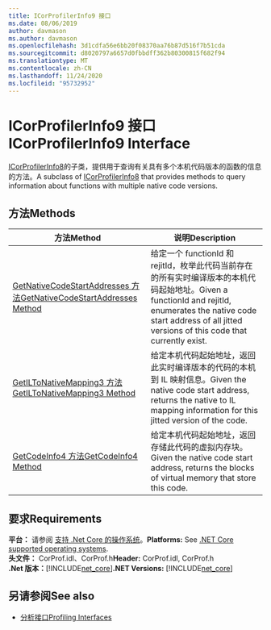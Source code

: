 ```yaml
---
title: ICorProfilerInfo9 接口
ms.date: 08/06/2019
author: davmason
ms.author: davmason
ms.openlocfilehash: 3d1cdfa56e6bb20f08370aa76b87d516f7b51cda
ms.sourcegitcommit: d8020797a6657d0fbbdff362b80300815f682f94
ms.translationtype: MT
ms.contentlocale: zh-CN
ms.lasthandoff: 11/24/2020
ms.locfileid: "95732952"
---
```

# <a name="icorprofilerinfo9-interface"></a><span data-ttu-id="3ff1b-102">ICorProfilerInfo9 接口</span><span class="sxs-lookup"><span data-stu-id="3ff1b-102">ICorProfilerInfo9 Interface</span></span>

<span data-ttu-id="3ff1b-103">[ICorProfilerInfo8](icorprofilerinfo8-interface.md)的子类，提供用于查询有关具有多个本机代码版本的函数的信息的方法。</span><span class="sxs-lookup"><span data-stu-id="3ff1b-103">A subclass of [ICorProfilerInfo8](icorprofilerinfo8-interface.md) that provides methods to query information about functions with multiple native code versions.</span></span>  

## <a name="methods"></a><span data-ttu-id="3ff1b-104">方法</span><span class="sxs-lookup"><span data-stu-id="3ff1b-104">Methods</span></span>  

| <span data-ttu-id="3ff1b-105">方法</span><span class="sxs-lookup"><span data-stu-id="3ff1b-105">Method</span></span>|<span data-ttu-id="3ff1b-106">说明</span><span class="sxs-lookup"><span data-stu-id="3ff1b-106">Description</span></span>|  
| ------------|-----------------|  
|[<span data-ttu-id="3ff1b-107">GetNativeCodeStartAddresses 方法</span><span class="sxs-lookup"><span data-stu-id="3ff1b-107">GetNativeCodeStartAddresses Method</span></span>](icorprofilerinfo9-getnativecodestartaddresses-method.md)| <span data-ttu-id="3ff1b-108">给定一个 functionId 和 rejitId，枚举此代码当前存在的所有实时编译版本的本机代码起始地址。</span><span class="sxs-lookup"><span data-stu-id="3ff1b-108">Given a functionId and rejitId, enumerates the native code start address of all jitted versions of this code that currently exist.</span></span> |
|[<span data-ttu-id="3ff1b-109">GetILToNativeMapping3 方法</span><span class="sxs-lookup"><span data-stu-id="3ff1b-109">GetILToNativeMapping3 Method</span></span>](icorprofilerinfo9-getiltonativemapping3-method.md)| <span data-ttu-id="3ff1b-110">给定本机代码起始地址，返回此实时编译版本的代码的本机到 IL 映射信息。</span><span class="sxs-lookup"><span data-stu-id="3ff1b-110">Given the native code start address, returns the native to IL mapping information for this jitted version of the code.</span></span> |
|[<span data-ttu-id="3ff1b-111">GetCodeInfo4 方法</span><span class="sxs-lookup"><span data-stu-id="3ff1b-111">GetCodeInfo4 Method</span></span>](icorprofilerinfo9-getcodeinfo4-method.md)| <span data-ttu-id="3ff1b-112">给定本机代码起始地址，返回存储此代码的虚拟内存块。</span><span class="sxs-lookup"><span data-stu-id="3ff1b-112">Given the native code start address, returns the blocks of virtual memory that store this code.</span></span> |

## <a name="requirements"></a><span data-ttu-id="3ff1b-113">要求</span><span class="sxs-lookup"><span data-stu-id="3ff1b-113">Requirements</span></span>  

<span data-ttu-id="3ff1b-114">**平台：** 请参阅 [支持 .Net Core 的操作系统](../../../core/install/windows.md?pivots=os-windows)。</span><span class="sxs-lookup"><span data-stu-id="3ff1b-114">**Platforms:** See [.NET Core supported operating systems](../../../core/install/windows.md?pivots=os-windows).</span></span>  
<span data-ttu-id="3ff1b-115">**头文件：** CorProf.idl、CorProf.h</span><span class="sxs-lookup"><span data-stu-id="3ff1b-115">**Header:** CorProf.idl, CorProf.h</span></span>  
<span data-ttu-id="3ff1b-116">**.Net 版本：**[!INCLUDE[net_core](../../../../includes/net-core-22-md.md)]</span><span class="sxs-lookup"><span data-stu-id="3ff1b-116">**.NET Versions:** [!INCLUDE[net_core](../../../../includes/net-core-22-md.md)]</span></span>  

## <a name="see-also"></a><span data-ttu-id="3ff1b-117">另请参阅</span><span class="sxs-lookup"><span data-stu-id="3ff1b-117">See also</span></span>

- [<span data-ttu-id="3ff1b-118">分析接口</span><span class="sxs-lookup"><span data-stu-id="3ff1b-118">Profiling Interfaces</span></span>](profiling-interfaces.md)
